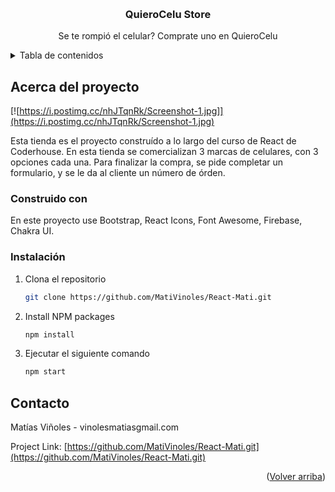 <a name="readme-top"></a>

<!-- PROJECT LOGO -->
<br />
<div align="center">

  <h3 align="center">QuieroCelu Store</h3>

  <p align="center">
   Se te rompió el celular? Comprate uno en QuieroCelu
  </p>
</div>

<!-- TABLE OF CONTENTS -->
<details>
  <summary>Tabla de contenidos</summary>
  <ol>
    <li>
      <a href="#about-the-project">Acerca del proyecto</a>
      <ul>
        <li><a href="#built-with">Construido con</a></li>
      </ul>
    </li>
    <li>
      <ul>
        <li><a href="#instalación">Instalación</a></li>
      </ul>
    </li>
    <li><a href="#contact">Contact</a></li>
  </ol>
</details>

<!-- ABOUT THE PROJECT -->

## Acerca del proyecto

[![https://i.postimg.cc/nhJTqnRk/Screenshot-1.jpg]](https://i.postimg.cc/nhJTqnRk/Screenshot-1.jpg)

Esta tienda es el proyecto construído a lo largo del curso de React de Coderhouse. En esta tienda se comercializan 3 marcas de celulares, con 3 opciones
cada una. Para finalizar la compra, se pide completar un formulario, y se le da al cliente un número de órden.



### Construido con

En este proyecto use Bootstrap, React Icons, Font Awesome, Firebase, Chakra UI.



### Instalación

1. Clona el repositorio
   ```sh
   git clone https://github.com/MatiVinoles/React-Mati.git
   ```
2. Install NPM packages
   ```sh
   npm install
   ```
3. Ejecutar el siguiente comando
   ```sh
   npm start
   ```


## Contacto

Matías Viñoles - vinolesmatiasgmail.com

Project Link: [https://github.com/MatiVinoles/React-Mati.git](https://github.com/MatiVinoles/React-Mati.git)

<p align="right">(<a href="#readme-top">Volver arriba</a>)</p>

